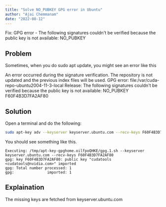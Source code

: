 ```yaml
---
title: "Solve NO_PUBKEY GPG error in Ubuntu"
author: "Ajai Chemmanam"
date: "2022-08-12"
---
```


Fix: GPG error - The following signatures couldn't be verified because the public key is not available: NO_PUBKEY

## Problem

Sometimes, when you do sudo apt update, you might see an error like this

An error occurred during the signature verification. The repository is not updated and the previous index files will be used. GPG error: file:/var/cuda-repo-ubuntu2004-11-3-local Release: The following signatures couldn't be verified because the public key is not available: NO_PUBKEY F60F4B3D7FA2AF80

## Solution

Open a terminal and do the following:

```bash
sudo apt-key adv --keyserver keyserver.ubuntu.com --recv-keys F60F4B3D7FA2AF80
```

You should see something like this.

```
Executing: /tmp/apt-key-gpghome.oilfpoQHKE/gpg.1.sh --keyserver keyserver.ubuntu.com --recv-keys F60F4B3D7FA2AF80
gpg: key F60F4B3D7FA2AF80: public key "cudatools <cudatools@nvidia.com>" imported
gpg: Total number processed: 1
gpg:               imported: 1
```

## Explaination

The missing keys are fetched from keyserver.ubuntu.com
